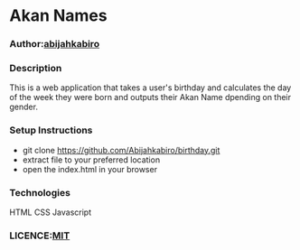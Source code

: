# Akan Names

### Author:[abijahkabiro](https://github.com/Abijahkabiro)

### Description
This is a web application that takes a user's birthday and calculates the day of the week they were born and outputs their Akan Name dpending on their gender.

### Setup Instructions
* git clone https://github.com/Abijahkabiro/birthday.git
* extract file to your preferred location
* open the index.html in your browser

### Technologies
HTML
CSS
Javascript

### LICENCE:[MIT](https://github.com/Abijahkabiro/birthday/blob/master/LICENCE)


